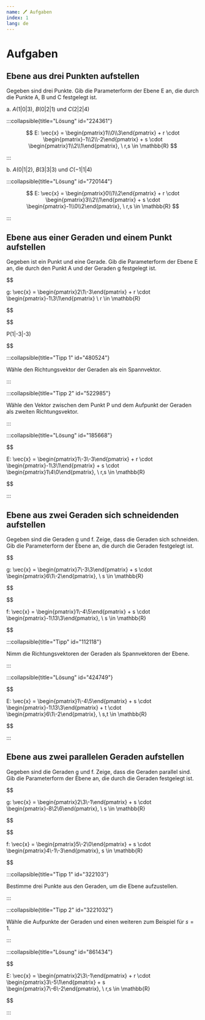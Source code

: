 ```yaml
---
name: 🖊 Aufgaben
index: 1
lang: de
---
```


# Aufgaben

## Ebene aus drei Punkten aufstellen

Gegeben sind drei Punkte. Gib die Parameterform der Ebene E an, die durch die Punkte A, B und C festgelegt ist.

a. $A(1|0|3)$, $B(0|2|1)$ und $C(2|2|4)$

:::collapsible{title="Lösung" id="224361"}

$$ E: \vec{x} = \begin{pmatrix}1\\0\\3\end{pmatrix} + r \cdot \begin{pmatrix}-1\\2\\-2\end{pmatrix} + s \cdot \begin{pmatrix}1\\2\\1\end{pmatrix}, \ r,s \in \mathbb{R} $$

:::

b. $A(0|1|2)$, $B(3|3|3)$ und $C(-1|1|4)$

:::collapsible{title="Lösung" id="720144"}

$$ E: \vec{x} = \begin{pmatrix}0\\1\\2\end{pmatrix} + r \cdot \begin{pmatrix}3\\2\\1\end{pmatrix} + s \cdot \begin{pmatrix}-1\\0\\2\end{pmatrix}, \ r,s \in \mathbb{R} $$

:::

## Ebene aus einer Geraden und einem Punkt aufstellen

Gegeben ist ein Punkt und eine Gerade. Gib die Parameterform der Ebene E an, die durch den Punkt A und der Geraden g festgelegt ist.

$$

g: \vec{x} = \begin{pmatrix}2\\1\\-3\end{pmatrix} + r \cdot \begin{pmatrix}-1\\3\\1\end{pmatrix} \ r \in \mathbb{R}

$$

$$

P(1|-3|-3)

$$

:::collapsible{title="Tipp 1" id="480524"}

Wähle den Richtungsvektor der Geraden als ein Spannvektor.

:::

:::collapsible{title="Tipp 2" id="522985"}

Wähle den Vektor zwischen dem Punkt P und dem Aufpunkt der Geraden als zweiten Richtungsvektor.

:::


:::collapsible{title="Lösung" id="185668"}

$$

E: \vec{x} = \begin{pmatrix}1\\-3\\-3\end{pmatrix} + r \cdot \begin{pmatrix}-1\\3\\1\end{pmatrix} + s \cdot \begin{pmatrix}1\\4\\0\end{pmatrix}, \ r,s \in \mathbb{R}

$$

:::

## Ebene aus zwei Geraden sich schneidenden aufstellen

Gegeben sind die Geraden g und f. Zeige, dass die Geraden sich schneiden. Gib die Parameterform der Ebene an, die durch die Geraden festgelegt ist.

$$

g: \vec{x} = \begin{pmatrix}7\\-3\\3\end{pmatrix} + s \cdot \begin{pmatrix}6\\1\\-2\end{pmatrix}, \ s \in \mathbb{R}

$$

$$

f: \vec{x} = \begin{pmatrix}1\\-4\\5\end{pmatrix} + s \cdot \begin{pmatrix}-1\\13\\3\end{pmatrix}, \ s \in \mathbb{R}

$$

:::collapsible{title="Tipp" id="112118"}

Nimm die Richtungsvektoren der Geraden als Spannvektoren der Ebene.

:::

:::collapsible{title="Lösung" id="424749"}

$$

E: \vec{x} = \begin{pmatrix}1\\-4\\5\end{pmatrix} + s \cdot \begin{pmatrix}-1\\13\\3\end{pmatrix} + t \cdot \begin{pmatrix}6\\1\\-2\end{pmatrix}, \ s,t \in \mathbb{R}

$$

:::

## Ebene aus zwei parallelen Geraden aufstellen

Gegeben sind die Geraden g und f. Zeige, dass die Geraden parallel sind. Gib die Parameterform der Ebene an, die durch die Geraden festgelegt ist. 

$$

g: \vec{x} = \begin{pmatrix}2\\3\\-1\end{pmatrix} + s \cdot \begin{pmatrix}-8\\2\\6\end{pmatrix}, \ s \in \mathbb{R}

$$

$$

f: \vec{x} = \begin{pmatrix}5\\-2\\0\end{pmatrix} + s \cdot \begin{pmatrix}4\\-1\\-3\end{pmatrix}, s \in \mathbb{R}

$$

:::collapsible{title="Tipp 1" id="322103"}

Bestimme drei Punkte aus den Geraden, um die Ebene aufzustellen.

:::

:::collapsible{title="Tipp 2" id="3221032"}

Wähle die Aufpunkte der Geraden und einen weiteren zum Beispiel für $s = 1$.

:::

:::collapsible{title="Lösung" id="861434"}

$$

E: \vec{x} = \begin{pmatrix}2\\3\\-1\end{pmatrix} + r \cdot \begin{pmatrix}3\\-5\\1\end{pmatrix} + s \begin{pmatrix}7\\-6\\-2\end{pmatrix}, \ r,s \in \mathbb{R}

$$

:::